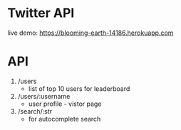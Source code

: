 # Twitter API

live demo:
https://blooming-earth-14186.herokuapp.com


# API
1. /users
    - list of top 10 users for leaderboard
2. /users/:username
    - user profile - vistor page
3. /search/:str
    - for autocomplete search
